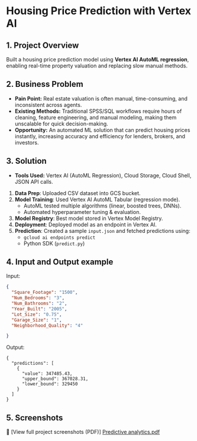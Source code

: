 # Housing Price Prediction with Vertex AI  

## 1. Project Overview  
Built a housing price prediction model using **Vertex AI AutoML regression**, enabling real-time property valuation and replacing slow manual methods.  

## 2. Business Problem  
- **Pain Point:** Real estate valuation is often manual, time-consuming, and inconsistent across agents.  
- **Existing Methods:** Traditional SPSS/SQL workflows require hours of cleaning, feature engineering, and manual modeling, making them unscalable for quick decision-making.  
- **Opportunity:** An automated ML solution that can predict housing prices instantly, increasing accuracy and efficiency for lenders, brokers, and investors.  

## 3. Solution   
- **Tools Used:** Vertex AI (AutoML Regression), Cloud Storage, Cloud Shell, JSON API calls.
1. **Data Prep**: Uploaded CSV dataset into GCS bucket.
2. **Model Training**: Used Vertex AI AutoML Tabular (regression mode).
   - AutoML tested multiple algorithms (linear, boosted trees, DNNs).
   - Automated hyperparameter tuning & evaluation.
3. **Model Registry**: Best model stored in Vertex Model Registry.
4. **Deployment**: Deployed model as an endpoint in Vertex AI.
5. **Prediction**: Created a sample `input.json` and fetched predictions using:
   - `gcloud ai endpoints predict`
   - Python SDK (`predict.py`)

## 4. Input and Output example

Input:
```json
{
  "Square_Footage": "1500",
  "Num_Bedrooms": "3",
  "Num_Bathrooms": "2",
  "Year_Built": "2005",
  "Lot_Size": "0.75",
  "Garage_Size": "1",
  "Neighborhood_Quality": "4"

}
```

Output:
```
{
  "predictions": [
    {
      "value": 347485.43,
      "upper_bound": 367028.31,
      "lower_bound": 329450
    }
  ]
}
```

## 5. Screenshots
📎 [View full project screenshots (PDF)] [Predictive analytics.pdf](https://github.com/user-attachments/files/23121742/Predictive.analytics.pdf)

